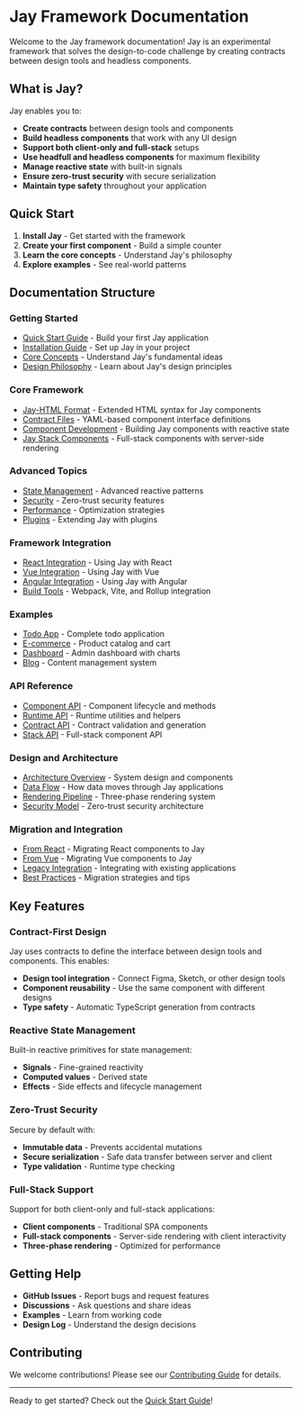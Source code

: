 # Jay Framework Documentation

Welcome to the Jay framework documentation! Jay is an experimental framework that solves the design-to-code challenge by creating contracts between design tools and headless components.

## What is Jay?

Jay enables you to:

- **Create contracts** between design tools and components
- **Build headless components** that work with any UI design
- **Support both client-only and full-stack** setups
- **Use headfull and headless components** for maximum flexibility
- **Manage reactive state** with built-in signals
- **Ensure zero-trust security** with secure serialization
- **Maintain type safety** throughout your application

## Quick Start

1. **Install Jay** - Get started with the framework
2. **Create your first component** - Build a simple counter
3. **Learn the core concepts** - Understand Jay's philosophy
4. **Explore examples** - See real-world patterns

## Documentation Structure

### Getting Started
- [Quick Start Guide](./getting-started/quick-start.md) - Build your first Jay application
- [Installation Guide](./getting-started/installation.md) - Set up Jay in your project
- [Core Concepts](./getting-started/core-concepts.md) - Understand Jay's fundamental ideas
- [Design Philosophy](./getting-started/design-philosophy.md) - Learn about Jay's design principles

### Core Framework
- [Jay-HTML Format](./core/jay-html.md) - Extended HTML syntax for Jay components
- [Contract Files](./core/contract-files.md) - YAML-based component interface definitions
- [Component Development](./core/components.md) - Building Jay components with reactive state
- [Jay Stack Components](./core/jay-stack.md) - Full-stack components with server-side rendering

### Advanced Topics
- [State Management](./advanced/state-management.md) - Advanced reactive patterns
- [Security](./advanced/security.md) - Zero-trust security features
- [Performance](./advanced/performance.md) - Optimization strategies
- [Plugins](./advanced/plugins.md) - Extending Jay with plugins

### Framework Integration
- [React Integration](./integration/react.md) - Using Jay with React
- [Vue Integration](./integration/vue.md) - Using Jay with Vue
- [Angular Integration](./integration/angular.md) - Using Jay with Angular
- [Build Tools](./integration/build-tools.md) - Webpack, Vite, and Rollup integration

### Examples
- [Todo App](./examples/todo.md) - Complete todo application
- [E-commerce](./examples/ecommerce.md) - Product catalog and cart
- [Dashboard](./examples/dashboard.md) - Admin dashboard with charts
- [Blog](./examples/blog.md) - Content management system

### API Reference
- [Component API](./api/component.md) - Component lifecycle and methods
- [Runtime API](./api/runtime.md) - Runtime utilities and helpers
- [Contract API](./api/contract.md) - Contract validation and generation
- [Stack API](./api/stack.md) - Full-stack component API

### Design and Architecture
- [Architecture Overview](./design/architecture.md) - System design and components
- [Data Flow](./design/data-flow.md) - How data moves through Jay applications
- [Rendering Pipeline](./design/rendering.md) - Three-phase rendering system
- [Security Model](./design/security.md) - Zero-trust security architecture

### Migration and Integration
- [From React](./migration/from-react.md) - Migrating React components to Jay
- [From Vue](./migration/from-vue.md) - Migrating Vue components to Jay
- [Legacy Integration](./migration/legacy.md) - Integrating with existing applications
- [Best Practices](./migration/best-practices.md) - Migration strategies and tips

## Key Features

### Contract-First Design
Jay uses contracts to define the interface between design tools and components. This enables:
- **Design tool integration** - Connect Figma, Sketch, or other design tools
- **Component reusability** - Use the same component with different designs
- **Type safety** - Automatic TypeScript generation from contracts

### Reactive State Management
Built-in reactive primitives for state management:
- **Signals** - Fine-grained reactivity
- **Computed values** - Derived state
- **Effects** - Side effects and lifecycle management

### Zero-Trust Security
Secure by default with:
- **Immutable data** - Prevents accidental mutations
- **Secure serialization** - Safe data transfer between server and client
- **Type validation** - Runtime type checking

### Full-Stack Support
Support for both client-only and full-stack applications:
- **Client components** - Traditional SPA components
- **Full-stack components** - Server-side rendering with client interactivity
- **Three-phase rendering** - Optimized for performance

## Getting Help

- **GitHub Issues** - Report bugs and request features
- **Discussions** - Ask questions and share ideas
- **Examples** - Learn from working code
- **Design Log** - Understand the design decisions

## Contributing

We welcome contributions! Please see our [Contributing Guide](../CONTRIBUTING.md) for details.

---

Ready to get started? Check out the [Quick Start Guide](./getting-started/quick-start.md)! 